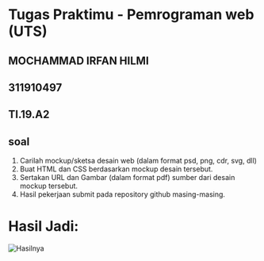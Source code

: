 # Tugas Praktimu - Pemrograman web (UTS)
## MOCHAMMAD IRFAN HILMI
## 311910497
## TI.19.A2

## soal
1. Carilah mockup/sketsa desain web (dalam format psd, png, cdr, svg, dll)
2. Buat HTML dan CSS berdasarkan mockup desain tersebut.
3. Sertakan URL dan Gambar (dalam format pdf) sumber dari desain mockup tersebut.
4. Hasil pekerjaan submit pada repository github masing-masing.

# Hasil Jadi:
![Hasilnya](https://user-images.githubusercontent.com/56240221/116904596-1bec9d80-ac68-11eb-9f93-c7915b26b15a.jpg)
